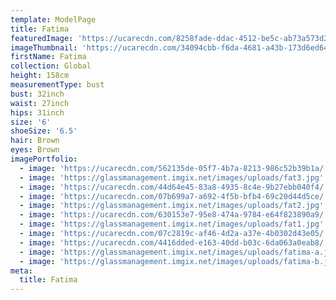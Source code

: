 ```yaml
---
template: ModelPage
title: Fatima
featuredImage: 'https://ucarecdn.com/8258fade-ddac-4512-be5c-ab73a573d27c/'
imageThumbnail: 'https://ucarecdn.com/34094cbb-f6da-4681-a43b-173d6ed64d74/'
firstName: Fatima
collection: Global
height: 158cm
measurementType: bust
bust: 32inch
waist: 27inch
hips: 31inch
size: '6'
shoeSize: '6.5'
hair: Brown
eyes: Brown
imagePortfolio:
  - image: 'https://ucarecdn.com/562135de-05f7-4b7a-8213-986c52b39b1a/'
  - image: 'https://glassmanagement.imgix.net/images/uploads/fat3.jpg'
  - image: 'https://ucarecdn.com/44d64e45-83a8-4935-8c4e-9b27ebb040f4/'
  - image: 'https://ucarecdn.com/07b699a7-a692-4f5b-bfb4-69c20d44d5ce/'
  - image: 'https://glassmanagement.imgix.net/images/uploads/fat2.jpg'
  - image: 'https://ucarecdn.com/630153e7-95e8-474a-9784-e64f823890a9/'
  - image: 'https://glassmanagement.imgix.net/images/uploads/fat1.jpg'
  - image: 'https://ucarecdn.com/07c2819c-af46-4d2a-a37e-4b0302d43e05/'
  - image: 'https://ucarecdn.com/4416dded-e163-40dd-b03c-6da063a0eab8/'
  - image: 'https://glassmanagement.imgix.net/images/uploads/fatima-a.jpg'
  - image: 'https://glassmanagement.imgix.net/images/uploads/fatima-b.jpg'
meta:
  title: Fatima
---
```


